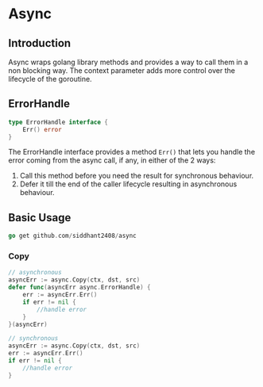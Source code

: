 # Async

## Introduction

Async wraps golang library methods and provides a way to call them in a non blocking way. The context parameter adds more control over the lifecycle of the goroutine.

## ErrorHandle

```go
type ErrorHandle interface {
	Err() error
}
```

The ErrorHandle interface provides a method `Err()` that lets you handle the error coming from the async call, if any, in either of the 2 ways:
1. Call this method before you need the result for synchronous behaviour.
2. Defer it till the end of the caller lifecycle resulting in asynchronous behaviour.

## Basic Usage

```go
go get github.com/siddhant2408/async
```

### Copy

```go
// asynchronous
asyncErr := async.Copy(ctx, dst, src)
defer func(asyncErr async.ErrorHandle) {
	err := asyncErr.Err()
	if err != nil {
		//handle error
	}
}(asyncErr)

// synchronous
asyncErr := async.Copy(ctx, dst, src)
err := asyncErr.Err()
if err != nil {
	//handle error
}
```
